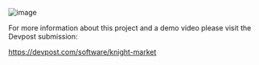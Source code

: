 ![image](https://github.com/yukinoyuu/finalKnightHacks/assets/56956339/6917b13a-3f5a-49ee-966f-6d81c60a9c87)




For more information about this project and a demo video please visit the Devpost submission: 

https://devpost.com/software/knight-market
